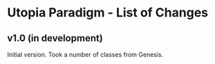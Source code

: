 # Utopia Paradigm - List of Changes

## v1.0 (in development)
Initial version. Took a number of classes from Genesis.